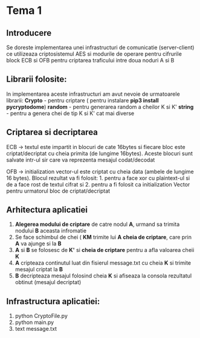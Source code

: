 # Tema 1

## Introducere 

Se doreste implementarea unei infrastructuri de comunicatie (server-client) ce utilizeaza criptosistemul AES si modurile de operare pentru cifrurile block ECB si OFB pentru criptarea traficului intre doua noduri A si B

## Librarii folosite:
In implementarea aceste infrastructuri am avut nevoie de urmatoarele librarii:
**Crypto** - pentru criptare ( pentru instalare **pip3 install pycryptodome**)
**random** - pentru generarea random a cheilor K si K'
**string** - pentru a genera chei de tip K si K' cat mai diverse

## Criptarea si decriptarea
ECB -> textul este impartit in blocuri de cate 16bytes si fiecare bloc 
       este criptat/decriptat cu cheia primita (de lungime 16bytes). Aceste
       blocuri sunt salvate intr-ul sir care va reprezenta mesajul codat/decodat
       
OFB -> initialization vector-ul este criptat cu cheia data (ambele de lungime
       16 bytes). Blocul rezultat va fi folosit: 1. pentru a face xor cu 
       plaintext-ul si de a face rost de textul cifrat si 2. pentru a fi folosit
       ca initialization Vector pentru urmatorul bloc de criptat/decriptat
       
## Arhitectura aplicatiei
1. **Alegerea modului de criptare** de catre nodul **A**, urmand sa trimita nodului **B** aceasta infromatie
2. Se face schimbul de chei ( **KM** trimite lui **A** **cheia de criptare**, care prin **A** va ajunge si la **B**
3. **A** si **B** se folosesc de **K'** si **cheia de criptare** pentru a afla valoarea cheii **K**
4. **A** cripteaza continutul luat din fisierul message.txt cu cheia **K** si trimite mesajul criptat la **B**
5. **B** decripteaza mesajul folosind cheia **K** si afiseaza la consola rezultatul obtinut (mesajul decriptat)

## Infrastructura aplicatiei:
1. python CryptoFile.py
2. python main.py
3. text message.txt
       
